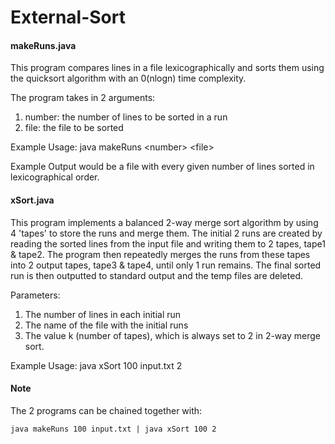 # External-Sort
#### makeRuns.java 
This program compares lines in a file lexicographically and sorts them using the quicksort algorithm with an 0(nlogn) time complexity.

The program takes in 2 arguments:
1. number: the number of lines to be sorted in a run
2. file: the file to be sorted

Example Usage: java makeRuns \<number> \<file> 

Example Output would be a file with every given number of lines sorted in lexicographical order.

#### xSort.java
This program implements a balanced 2-way merge sort algorithm by using 4 'tapes' to store the runs and merge them. The initial 2 runs are created by reading the sorted lines from the input file and writing them to 2 tapes, tape1 & tape2. The program then repeatedly merges the runs from these tapes into 2 output tapes, tape3 & tape4, until only 1 run remains. The final sorted run is then outputted to standard output and the temp files are deleted. 

Parameters:
1. The number of lines in each initial run
2. The name of the file with the initial runs
3. The value k (number of tapes), which is always set to 2 in 2-way merge sort.

Example Usage: java xSort 100 input.txt 2

#### Note
The 2 programs can be chained together with:

`java makeRuns 100 input.txt | java xSort 100 2`
 


